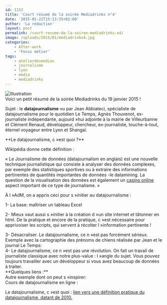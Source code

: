 ```yaml
---
id: 1152
title: 'Court résumé de la soirée Mediadrinks n°4'
date: '2015-01-22T15:13:35+02:00'
author: 'La rédaction'
layout: post
permalink: /court-resume-de-la-soiree-mediadrinks-n4/
image: /uploads/2015/01/mediadrinks4.jpg
categories:
    - After-work
    - 'Focus métier'
tags:
    - atelierdesmedias
    - journalisme
    - lyon
    - media
    - mediadrinks
---
```


<div><div><div><div><div><div><div><img src="/uploads/2015/01/mediadrinks4-300x225.jpg" alt="Illustration"></div><div></div><div></div>Voici un petit résumé de la soirée Mediadrinks du 19 janvier 2015 !

Sujet : le **datajournalisme** vu par Jean Abbiateci, <span class="fsl">spécialiste de datajournalisme pour le quotidien Le Temps</span>, Agnès Thouvenot, <span class="fsl">ex-journaliste indépendante, aujourd »hui adjointe à la mairie de Villeurbanne</span> et Clément Renaud, <span class="fsl">développeur, chercheur, ex-journaliste, touche-à-tout, éternel voyageur entre Lyon et Shangaï. </span>

</div></div></div>**Le datajournalisme, c »est quoi ?**

Wikipédia donne cette définition :

« Le Journalisme de données (datajournalism en anglais) est une nouvelle technique journalistique qui consiste à analyser des données complexes, par exemple des statistiques sportives ou à extraire des informations pertinentes de quantités importantes de données -le datamining. La question de la visualisation des données est également un [casino online](http://www.nbso.ca/) aspect important de ce type de journalisme. »

À l »AdM, on a appris ceci pour s »initier au datajournalisme :

1- La base: maîtriser un tableau Excel

2- Mieux vaut aussi s »initier à la création d »un site internet et tâtonner en html. De la pratique et encore de la pratique, c »est nécessaire pour apprivoiser les scripts, qui servent à récolter l »information pertinente !

</div>3- Désacraliser. Le datajournalisme, ce n »est pas forcément sérieux. Exemple avec la cartographie des prénoms de chiens réalisée par Jean et le journal Le Temps: <http://www.letemps.ch/interactive/2014/chiens/>

</div>4- Le datajournalisme, ce n »est pas une révolution. On fait un travail de journaliste classique avec notre plus-value : l »angle du sujet. Vous pouvez toujours travailler avec un développeur si vous avez beaucoup de données à traiter.

</div><div style="text-align: justify">**Quelques liens :**</div>Autre exemple dont on peut s »inspirer: <http://dataletemps.github.io/2014/11/09/airbnb.html>

<div><div><div><div><div><div><div>Cours de datajournalisme en ligne : <http://datajournalismcourse.net/>

Le datajournalisme, c »est quoi : [lien vers une définition pratique du datajournalisme, datant de 2010. ](http://fing.tumblr.com/post/778175696/lift10-journaliste-de-donnees-cest-quoi)

</div></div></div></div></div></div></div>